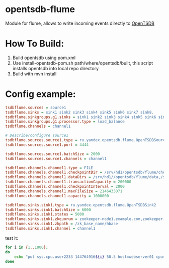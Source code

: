 opentsdb-flume
=======

Module for flume, allows to write incoming events
directly to [OpenTSDB](http://opentsdb.net)

How To Build:
============

1. Build opentsdb using pom.xml
2. Use install-opentsdb-pom.sh path/where/opentsdb/built, this script installs
opentsdb into local repo directory
3. Build with mvn install

Config example:
============
```ini
tsdbflume.sources = source1
tsdbflume.sinks = sink1 sink2 sink3 sink4 sink5 sink6 sink7 sink8.
tsdbflume.sinkgroups.g1.sinks = sink1 sink2 sink3 sink4 sink5 sink6 sink7 sink8 sink9.
tsdbflume.sinkgroups.g1.processor.type = load_balance
tsdbflume.channels = channel1

# Describe/configure source1
tsdbflume.sources.source1.type = ru.yandex.opentsdb.flume.OpenTSDBSource
tsdbflume.sources.source1.port = 4444

tsdbflume.sources.source1.batchSize = 2000
tsdbflume.sources.source1.channels = channel1

tsdbflume.channels.channel1.type = FILE
tsdbflume.channels.channel1.checkpointDir = /srv/hd1/opentsdb/flume/checkpoint
tsdbflume.channels.channel1.dataDirs = /srv/hd1//opentsdb/flume/data,/srv/hd2//opentsdb/flume/data
tsdbflume.channels.channel1.transactionCapacity = 200000
tsdbflume.channels.channel1.checkpointInterval = 2000
tsdbflume.channels.channel1.maxFileSize = 2146435071
tsdbflume.channels.channel1.capacity = 1000000

tsdbflume.sinks.sink1.type = ru.yandex.opentsdb.flume.OpenTSDBSink2
tsdbflume.sinks.sink1.batchSize = 6000
tsdbflume.sinks.sink1.states = 5000
tsdbflume.sinks.sink1.zkquorum = zookeeper-node1.example.com,zookeeper-node2.example.com,zookeeper-node3.example.com
tsdbflume.sinks.sink1.zkpath = /zk_base_name/hbase
tsdbflume.sinks.sink1.channel = channel1

```

test it:

```bash
for i in {1..1000};
do
    echo "put sys.cpu.user2233 144764916${i} 50.5 host=webserver01 cpu=0" | nc -vv localhost 4444
done
```